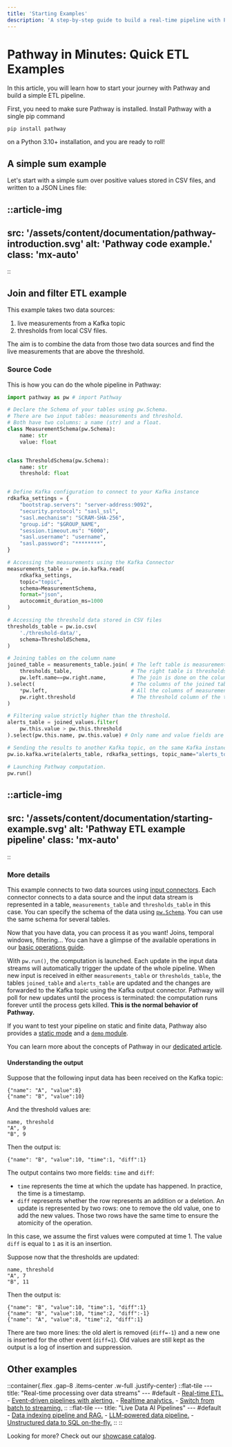 ```yaml
---
title: 'Starting Examples'
description: 'A step-by-step guide to build a real-time pipeline with Pathway'
---
```


# Pathway in Minutes: Quick ETL Examples

In this article, you will learn how to start your journey with Pathway and build a simple ETL pipeline.

First, you need to make sure Pathway is installed. Install Pathway with a single pip command
```
pip install pathway
```
on a Python 3.10+ installation, and you are ready to roll!

## A simple sum example

Let's start with a simple sum over positive values stored in CSV files, and written to a JSON Lines file:

::article-img
---
src: '/assets/content/documentation/pathway-introduction.svg'
alt: 'Pathway code example.'
class: 'mx-auto'
---
::

## Join and filter ETL example

This example takes two data sources:
1. live measurements from a Kafka topic
2. thresholds from local CSV files.

The aim is to combine the data from those two data sources and find the live measurements that are above the threshold.

### Source Code

This is how you can do the whole pipeline in Pathway:

```python
import pathway as pw # import Pathway

# Declare the Schema of your tables using pw.Schema.
# There are two input tables: measurements and threshold.
# Both have two columns: a name (str) and a float.
class MeasurementSchema(pw.Schema):
    name: str
    value: float


class ThresholdSchema(pw.Schema):
    name: str
    threshold: float


# Define Kafka configuration to connect to your Kafka instance
rdkafka_settings = {
    "bootstrap.servers": "server-address:9092",
    "security.protocol": "sasl_ssl",
    "sasl.mechanism": "SCRAM-SHA-256",
    "group.id": "$GROUP_NAME",
    "session.timeout.ms": "6000",
    "sasl.username": "username",
    "sasl.password": "********",
}

# Accessing the measurements using the Kafka Connector
measurements_table = pw.io.kafka.read(
    rdkafka_settings,
    topic="topic",
    schema=MeasurementSchema,
    format="json",
    autocommit_duration_ms=1000
)

# Accessing the threshold data stored in CSV files
thresholds_table = pw.io.csv(
    './threshold-data/',
    schema=ThresholdSchema,
)

# Joining tables on the column name
joined_table = measurements_table.join( # The left table is measurements_table (pw.left)
    thresholds_table,                   # The right table is thresholds_table (pw.right)
    pw.left.name==pw.right.name,        # The join is done on the column name of each table 
).select(                               # The columns of the joined table are chosen using select
    *pw.left,                           # All the columns of measurements are kept
    pw.right.threshold                  # The threshold column of the threshold table is kept
)

# Filtering value strictly higher than the threshold.
alerts_table = joined_values.filter(
    pw.this.value > pw.this.threshold
).select(pw.this.name, pw.this.value) # Only name and value fields are kept

# Sending the results to another Kafka topic, on the same Kafka instance
pw.io.kafka.write(alerts_table, rdkafka_settings, topic_name="alerts_topic", format="json")

# Launching Pathway computation.
pw.run()
```

<!-- https://lucid.app/lucidchart/2aef5aa1-4403-4c27-9450-69f92f3f69f6/edit?viewport_loc=639%2C247%2C1960%2C920%2C0_0&invitationId=inv_bb690474-c304-4809-8b09-eb116373420d -->
::article-img
---
src: '/assets/content/documentation/starting-example.svg'
alt: 'Pathway ETL example pipeline'
class: 'mx-auto'
---
::

### More details

This example connects to two data sources using [input connectors](/developers/user-guide/connect/pathway-connectors).
Each connector connects to a data source and the input data stream is represented in a table, `measurements_table` and `thresholds_table` in this case.
You can specify the schema of the data using [`pw.Schema`](/developers/user-guide/connect/schema). You can use the same schema for several tables.

Now that you have data, you can process it as you want!
Joins, temporal windows, filtering...
You can have a glimpse of the available operations in our [basic operations guide](/developers/user-guide/data-transformation/table-operations).

With `pw.run()`, the computation is launched.
Each update in the input data streams will automatically trigger the update of the whole pipeline.
When new input is received in either `measurements_table` or `thresholds_table`, the tables `joined_table` and `alerts_table` are updated and the changes are forwarded to the Kafka topic using the Kafka output connector.
Pathway will poll for new updates until the process is terminated: the computation runs forever until the process gets killed.
**This is the normal behavior of Pathway.**

If you want to test your pipeline on static and finite data, Pathway also provides a [static mode](/developers/user-guide/introduction/streaming-and-static-modes) and a [`demo` module](/developers/user-guide/connect/artificial-streams).

You can learn more about the concepts of Pathway in our [dedicated article](/developers/user-guide/introduction/concepts).

#### Understanding the output

Suppose that the following input data has been received on the Kafka topic:
```
{"name": "A", "value":8}
{"name": "B", "value":10}
```
And the threshold values are:
```
name, threshold
"A", 9
"B", 9
```

Then the output is:
```
{"name": "B", "value":10, "time":1, "diff":1}
```
The output contains two more fields: `time` and `diff`:
* `time` represents the time at which the update has happened. In practice, the time is a timestamp.
* `diff` represents whether the row represents an addition or a deletion. An update is represented by two rows: one to remove the old value, one to add the new values. Those two rows have the same time to ensure the atomicity of the operation.

In this case, we assume the first values were computed at time 1.
The value `diff` is equal to `1` as it is an insertion.

Suppose now that the thresholds are updated:
```
name, threshold
"A", 7
"B", 11
```

Then the output is:
```
{"name": "B", "value":10, "time":1, "diff":1}
{"name": "B", "value":10, "time":2, "diff":-1}
{"name": "A", "value":8, "time":2, "diff":1}
```

There are two more lines: the old alert is removed (`diff=-1`) and a new one is inserted for the other event (`diff=1`).
Old values are still kept as the output is a log of insertion and suppression.

## Other examples
::container{.flex .gap-8 .items-center .w-full .justify-center}
    ::flat-tile
    ---
    title: "Real-time processing over data streams"
    ---
    #default
    - [Real-time ETL.](/developers/templates/kafka-etl)
    - [Event-driven pipelines with alerting.](/developers/templates/realtime-log-monitoring)
    - [Realtime analytics.](/developers/templates/linear_regression_with_kafka)
    - [Switch from batch to streaming.](/developers/user-guide/connect/switch-from-batch-to-streaming)
    ::
    ::flat-tile
    ---
    title: "Live Data AI Pipelines"
    ---
    #default
    - [Data indexing pipeline and RAG.](/developers/user-guide/llm-xpack/vectorstore_pipeline)
    - [LLM-powered data pipeline.](/developers/templates/llm-alert-pathway)
    - [Unstructured data to SQL on-the-fly.](/developers/templates/unstructured-to-structured)
    ::
::

Looking for more? Check out our [showcase catalog](/developers/templates).
